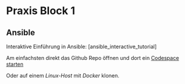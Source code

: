 Praxis Block 1
==============


Ansible
-------

Interaktive Einführung in Ansible: [ansible_interactive_tutorial]

Am einfachsten direkt das Github Repo öffnen und dort ein
[Codespace starten](https://github.com/codespaces/new?hide_repo_select=true&ref=master&repo=103787360&skip_quickstart=true)

Oder auf einem *Linux-Host* mit *Docker* klonen.
